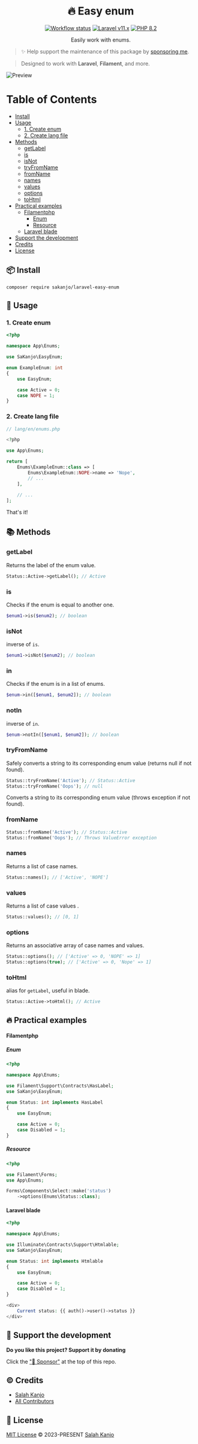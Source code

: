 <h1 align="center">🔥 Easy enum</h1>

<p align="center">
    <a href="https://github.com/sakanjo/laravel-easy-enum/actions"><img alt="Workflow status" src="https://img.shields.io/github/actions/workflow/status/sakanjo/laravel-easy-enum/tests.yml?style=for-the-badge"></a>
    <a href="https://laravel.com"><img alt="Laravel v11.x" src="https://img.shields.io/badge/Laravel-v11.x-FF2D20?style=for-the-badge&logo=laravel"></a>
    <a href="https://php.net"><img alt="PHP 8.2" src="https://img.shields.io/badge/PHP-8.2-777BB4?style=for-the-badge&logo=php"></a>
</p>

<p align="center">Easily work with enums.</p>

> ✨ Help support the maintenance of this package by [sponsoring me](https://github.com/sponsors/sakanjo).

> Designed to work with **Laravel**, **Filament**, and more.

![Preview](./art/preview.png)

Table of Contents
=================

* [Install](#-install)
* [Usage](#-usage)
  * [1. Create enum](#1-create-enum)
  * [2. Create lang file](#2-create-lang-file)
* [Methods](#-methods)
  * [getLabel](#getlabel)
  * [is](#is)
  * [isNot](#isnot)
  * [tryFromName](#tryfromname)
  * [fromName](#fromname)
  * [names](#names)
  * [values](#values)
  * [options](#options)
  * [toHtml](#tohtml)
* [Practical examples](#-practical-examples)
     * [Filamentphp](#filamentphp)
        * [Enum](#enum)
        * [Resource](#resource)
     * [Laravel blade](#laravel-blade)
* [Support the development](#-support-the-development)
* [Credits](#%EF%B8%8F-credits)
* [License](#-license)

## 📦 Install

```
composer require sakanjo/laravel-easy-enum
```

## 🦄 Usage

### 1. Create enum

```php
<?php

namespace App\Enums;

use SaKanjo\EasyEnum;

enum ExampleEnum: int
{
    use EasyEnum;

    case Active = 0;
    case NOPE = 1;
}
```

### 2. Create lang file

```php
// lang/en/enums.php

<?php

use App\Enums;

return [
    Enums\ExampleEnum::class => [
        Enums\ExampleEnum::NOPE->name => 'Nope',
        // ...
    ],
    
    // ...
];
```

That's it!

## 📚 Methods

### getLabel

Returns the label of the enum value.

```php
Status::Active->getLabel(); // Active
```

### is

Checks if the enum is equal to another one.

```php
$enum1->is($enum2); // boolean
```

### isNot

inverse of `is`.

```php
$enum1->isNot($enum2); // boolean
```

### in

Checks if the enum is in a list of enums.

```php
$enum->in([$enum1, $enum2]); // boolean
```

### notIn

inverse of `in`.

```php
$enum->notIn([$enum1, $enum2]); // boolean
```

### tryFromName

Safely converts a string to its corresponding enum value (returns null if not found).

```php
Status::tryFromName('Active'); // Status::Active
Status::tryFromName('Oops'); // null
```

Converts a string to its corresponding enum value (throws exception if not found).

### fromName

```php
Status::fromName('Active'); // Status::Active
Status::fromName('Oops'); // Throws ValueError exception
```

### names

Returns a list of case names.

```php
Status::names(); // ['Active', 'NOPE']
```

### values

Returns a list of case values .

```php
Status::values(); // [0, 1]
```

### options

Returns an associative array of case names and values.

```php
Status::options(); // ['Active' => 0, 'NOPE' => 1]
Status::options(true); // ['Active' => 0, 'Nope' => 1]
```

### toHtml

alias for `getLabel`, useful in blade.

```php
Status::Active->toHtml(); // Active
```

## 🔥 Practical examples

#### Filamentphp

##### Enum

```php
<?php

namespace App\Enums;

use Filament\Support\Contracts\HasLabel;
use SaKanjo\EasyEnum;

enum Status: int implements HasLabel
{
    use EasyEnum;

    case Active = 0;
    case Disabled = 1;
}
```

##### Resource

```php
<?php

use Filament\Forms;
use App\Enums;

Forms\Components\Select::make('status')
    ->options(Enums\Status::class);
```

#### Laravel blade

```php
<?php

namespace App\Enums;

use Illuminate\Contracts\Support\Htmlable;
use SaKanjo\EasyEnum;

enum Status: int implements Htmlable
{
    use EasyEnum;

    case Active = 0;
    case Disabled = 1;
}
```

```php
<div>
    Current status: {{ auth()->user()->status }}
</div>
```

## 💖 Support the development

**Do you like this project? Support it by donating**

Click the ["💖 Sponsor"](https://github.com/sponsors/sakanjo) at the top of this repo.

## ©️ Credits

- [Salah Kanjo](https://github.com/sakanjo)
- [All Contributors](../../contributors)

## 📄 License

[MIT License](https://github.com/sakanjo/laravel-easy-enums/blob/master/LICENSE) © 2023-PRESENT [Salah Kanjo](https://github.com/sakanjo)
